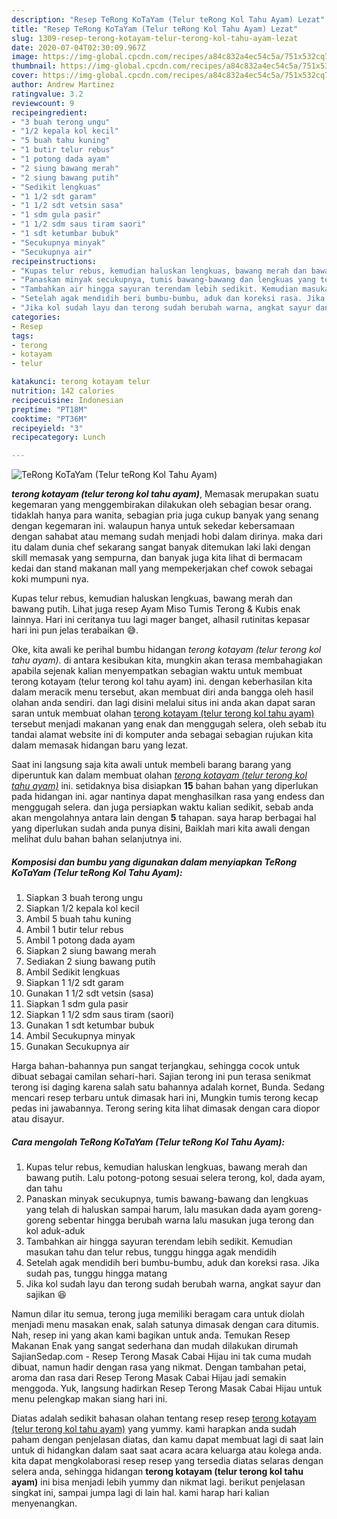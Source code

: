 ```yaml
---
description: "Resep TeRong KoTaYam (Telur teRong Kol Tahu Ayam) Lezat"
title: "Resep TeRong KoTaYam (Telur teRong Kol Tahu Ayam) Lezat"
slug: 1309-resep-terong-kotayam-telur-terong-kol-tahu-ayam-lezat
date: 2020-07-04T02:30:09.967Z
image: https://img-global.cpcdn.com/recipes/a84c832a4ec54c5a/751x532cq70/terong-kotayam-telur-terong-kol-tahu-ayam-foto-resep-utama.jpg
thumbnail: https://img-global.cpcdn.com/recipes/a84c832a4ec54c5a/751x532cq70/terong-kotayam-telur-terong-kol-tahu-ayam-foto-resep-utama.jpg
cover: https://img-global.cpcdn.com/recipes/a84c832a4ec54c5a/751x532cq70/terong-kotayam-telur-terong-kol-tahu-ayam-foto-resep-utama.jpg
author: Andrew Martinez
ratingvalue: 3.2
reviewcount: 9
recipeingredient:
- "3 buah terong ungu"
- "1/2 kepala kol kecil"
- "5 buah tahu kuning"
- "1 butir telur rebus"
- "1 potong dada ayam"
- "2 siung bawang merah"
- "2 siung bawang putih"
- "Sedikit lengkuas"
- "1 1/2 sdt garam"
- "1 1/2 sdt vetsin sasa"
- "1 sdm gula pasir"
- "1 1/2 sdm saus tiram saori"
- "1 sdt ketumbar bubuk"
- "Secukupnya minyak"
- "Secukupnya air"
recipeinstructions:
- "Kupas telur rebus, kemudian haluskan lengkuas, bawang merah dan bawang putih. Lalu potong-potong sesuai selera terong, kol, dada ayam, dan tahu"
- "Panaskan minyak secukupnya, tumis bawang-bawang dan lengkuas yang telah di haluskan sampai harum, lalu masukan dada ayam goreng-goreng sebentar hingga berubah warna lalu masukan juga terong dan kol aduk-aduk"
- "Tambahkan air hingga sayuran terendam lebih sedikit. Kemudian masukan tahu dan telur rebus, tunggu hingga agak mendidih"
- "Setelah agak mendidih beri bumbu-bumbu, aduk dan koreksi rasa. Jika sudah pas, tunggu hingga matang"
- "Jika kol sudah layu dan terong sudah berubah warna, angkat sayur dan sajikan 😆"
categories:
- Resep
tags:
- terong
- kotayam
- telur

katakunci: terong kotayam telur 
nutrition: 142 calories
recipecuisine: Indonesian
preptime: "PT18M"
cooktime: "PT36M"
recipeyield: "3"
recipecategory: Lunch

---
```



![TeRong KoTaYam (Telur teRong Kol Tahu Ayam)](https://img-global.cpcdn.com/recipes/a84c832a4ec54c5a/751x532cq70/terong-kotayam-telur-terong-kol-tahu-ayam-foto-resep-utama.jpg)

<b><i>terong kotayam (telur terong kol tahu ayam)</i></b>, Memasak merupakan suatu kegemaran yang menggembirakan dilakukan oleh sebagian besar orang. tidaklah hanya para wanita, sebagian pria juga cukup banyak yang senang dengan kegemaran ini. walaupun hanya untuk sekedar kebersamaan dengan sahabat atau memang sudah menjadi hobi dalam dirinya. maka dari itu dalam dunia chef sekarang sangat banyak ditemukan laki laki dengan skill memasak yang sempurna, dan banyak juga kita lihat di bermacam kedai dan stand makanan mall yang mempekerjakan chef cowok sebagai koki mumpuni nya.

Kupas telur rebus, kemudian haluskan lengkuas, bawang merah dan bawang putih. Lihat juga resep Ayam Miso Tumis Terong &amp; Kubis enak lainnya. Hari ini ceritanya tuu lagi mager banget, alhasil rutinitas kepasar hari ini pun jelas terabaikan 😅.

Oke, kita awali ke perihal bumbu hidangan <i>terong kotayam (telur terong kol tahu ayam)</i>. di antara kesibukan kita, mungkin akan terasa membahagiakan apabila sejenak kalian menyempatkan sebagian waktu untuk membuat terong kotayam (telur terong kol tahu ayam) ini. dengan keberhasilan kita dalam meracik menu tersebut, akan membuat diri anda bangga oleh hasil olahan anda sendiri. dan lagi disini melalui situs ini anda akan dapat saran saran untuk membuat olahan <u>terong kotayam (telur terong kol tahu ayam)</u> tersebut menjadi makanan yang enak dan menggugah selera, oleh sebab itu tandai alamat website ini di komputer anda sebagai sebagian rujukan kita dalam memasak hidangan baru yang lezat.


Saat ini langsung saja kita awali untuk membeli barang barang yang diperuntuk kan dalam membuat olahan <u><i>terong kotayam (telur terong kol tahu ayam)</i></u> ini. setidaknya bisa disiapkan <b>15</b> bahan bahan yang diperlukan pada hidangan ini. agar nantinya dapat menghasilkan rasa yang endess dan menggugah selera. dan juga persiapkan waktu kalian sedikit, sebab anda akan mengolahnya antara lain dengan <b>5</b> tahapan. saya harap berbagai hal yang diperlukan sudah anda punya disini, Baiklah mari kita awali dengan melihat dulu bahan bahan selanjutnya ini.

<!--inarticleads1-->

##### Komposisi dan bumbu yang digunakan dalam menyiapkan TeRong KoTaYam (Telur teRong Kol Tahu Ayam):

1. Siapkan 3 buah terong ungu
1. Siapkan 1/2 kepala kol kecil
1. Ambil 5 buah tahu kuning
1. Ambil 1 butir telur rebus
1. Ambil 1 potong dada ayam
1. Siapkan 2 siung bawang merah
1. Sediakan 2 siung bawang putih
1. Ambil Sedikit lengkuas
1. Siapkan 1 1/2 sdt garam
1. Gunakan 1 1/2 sdt vetsin (sasa)
1. Siapkan 1 sdm gula pasir
1. Siapkan 1 1/2 sdm saus tiram (saori)
1. Gunakan 1 sdt ketumbar bubuk
1. Ambil Secukupnya minyak
1. Gunakan Secukupnya air


Harga bahan-bahannya pun sangat terjangkau, sehingga cocok untuk dibuat sebagai camilan sehari-hari. Sajian terong ini pun terasa senikmat terong isi daging karena salah satu bahannya adalah kornet, Bunda. Sedang mencari resep terbaru untuk dimasak hari ini, Mungkin tumis terong kecap pedas ini jawabannya. Terong sering kita lihat dimasak dengan cara diopor atau disayur. 

<!--inarticleads2-->

##### Cara mengolah TeRong KoTaYam (Telur teRong Kol Tahu Ayam):

1. Kupas telur rebus, kemudian haluskan lengkuas, bawang merah dan bawang putih. Lalu potong-potong sesuai selera terong, kol, dada ayam, dan tahu
1. Panaskan minyak secukupnya, tumis bawang-bawang dan lengkuas yang telah di haluskan sampai harum, lalu masukan dada ayam goreng-goreng sebentar hingga berubah warna lalu masukan juga terong dan kol aduk-aduk
1. Tambahkan air hingga sayuran terendam lebih sedikit. Kemudian masukan tahu dan telur rebus, tunggu hingga agak mendidih
1. Setelah agak mendidih beri bumbu-bumbu, aduk dan koreksi rasa. Jika sudah pas, tunggu hingga matang
1. Jika kol sudah layu dan terong sudah berubah warna, angkat sayur dan sajikan 😆


Namun dilar itu semua, terong juga memiliki beragam cara untuk diolah menjadi menu masakan enak, salah satunya dimasak dengan cara ditumis. Nah, resep ini yang akan kami bagikan untuk anda. Temukan Resep Makanan Enak yang sangat sederhana dan mudah dilakukan dirumah SajianSedap.com - Resep Terong Masak Cabai Hijau ini tak cuma mudah dibuat, namun hadir dengan rasa yang nikmat. Dengan tambahan petai, aroma dan rasa dari Resep Terong Masak Cabai Hijau jadi semakin menggoda. Yuk, langsung hadirkan Resep Terong Masak Cabai Hijau untuk menu pelengkap makan siang hari ini. 

Diatas adalah sedikit bahasan olahan tentang resep resep <u>terong kotayam (telur terong kol tahu ayam)</u> yang yummy. kami harapkan anda sudah paham dengan penjelasan diatas, dan kamu dapat membuat lagi di saat lain untuk di hidangkan dalam saat saat acara acara keluarga atau kolega anda. kita dapat mengkolaborasi resep resep yang tersedia diatas selaras dengan selera anda, sehingga hidangan <b>terong kotayam (telur terong kol tahu ayam)</b> ini bisa menjadi lebih yummy dan nikmat lagi. berikut penjelasan singkat ini, sampai jumpa lagi di lain hal. kami harap hari kalian menyenangkan.
